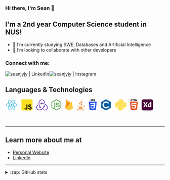### Hi there, I'm Sean 👋

## I'm a 2nd year Computer Science student in NUS!

- 🌱 I’m currently studying SWE, Databases and Artificial Intelligence
- 🔭 I’m looking to collaborate with other developers

### Connect with me:
<!-- [<img align="left" alt="<my website>.com" src="https://raw.githubusercontent.com/iconic/open-iconic/master/svg/globe.svg" />][website] -->
[<img align="left" alt="seanjyjy | LinkedIn" src="https://img.shields.io/badge/linkedin-%230077B5.svg?&style=for-the-badge&logo=linkedin&logoColor=white" />][linkedin]
[<img align="left" alt="seanjyjy | Instagram" src="https://img.shields.io/badge/instagram-%23E4405F.svg?&style=for-the-badge&logo=instagram&logoColor=white" />][instagram]
<!-- [<img align="left" alt="seanjyjy | Medium" src="https://img.shields.io/badge/medium-%2312100E.svg?&style=for-the-badge&logo=medium&logoColor=white" />][medium] -->

<br />

## Languages & Technologies

<div>
  <a href="https://reactjs.org/" title="React"><img src="images/react.svg" height="35" width="auto" /></a>
  &nbsp;
  <a href="https://www.javascript.com/" title="JavaScript"><img src="images/javascript.svg" height="35" width="auto" /></a>
  &nbsp;
  <a href="https://redux.js.org" title="Redux"><img src="images/redux.svg" height="35" width="auto" /></a>
  &nbsp;
  <a href="https://nodejs.org/en/" title="Node.js"><img src="images/nodejs.svg" height="35" width="auto" /></a>
  &nbsp;
  <a href="https://firebase.google.com/" title="Firebase"><img src="images/firebase.svg" height="35" width="auto" /></a>
  &nbsp;
  <a href="https://www.java.com/en/" title="Java"><img src="images/java.svg" height="35" width="auto"/></a>
    &nbsp;
  <a href="https://github.com/topics/css" title="CSS"><img src="images/css.svg" height="35" width="auto" /></a>
  &nbsp;
  <a href="https://en.wikipedia.org/wiki/C%2B%2B" title="c"><img src="images/c.svg" height="35" width="auto" /></a>
  &nbsp;   
  <a href="https://www.python.org/" title="Python"><img src="images/python.svg" height="35" width="auto" /></a>
  &nbsp;
  <a href="https://github.com/topics/html5" title="HTML"><img src="images/html.svg"  height="35" width="auto"/></a>
  &nbsp;
  <a href="https://www.adobe.com/sea/products/xd.html" title="Adobe XD"><img src="images/adobexd.svg" height="35" width="auto" /></a>
</div>

<br />
<br />

---

## Learn more about me at

- [Personal Website](https://seanjyjy.github.io/me/)
- [LinkedIn](https://www.linkedin.com/in/jyjy98/)

---

<details>
  
  <summary>:zap: GitHub stats</summary>
  <img alt="Sean's Github stats" src="https://github-readme-stats.vercel.app/api?username=seanjyjy&show_icons=true&theme=material-palenight" />
  <div><img alt="Sean's Most Used Languages" src="https://github-readme-stats.vercel.app/api/top-langs/?username=seanjyjy&exclude_repo=github-readme-stats,Snake-Game" /></div>
</details>

<!-- [website]: <my website> -->
[instagram]: https://www.instagram.com/seanthemeh/
[linkedin]: https://www.linkedin.com/in/jyjy98/
